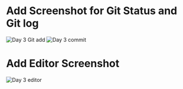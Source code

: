 # Add Screenshot for Git Status and Git log
![Day 3 Git add](https://user-images.githubusercontent.com/44481619/80927015-d98c3a00-8d4f-11ea-8ac1-43632942240a.png)
![Day 3 commit](https://user-images.githubusercontent.com/44481619/80927051-19ebb800-8d50-11ea-85d0-496e8be1e503.png)

# Add Editor Screenshot 
![Day 3 editor](https://user-images.githubusercontent.com/44481619/80926990-b19cd680-8d4f-11ea-8ef3-549d1b54fa28.png)
